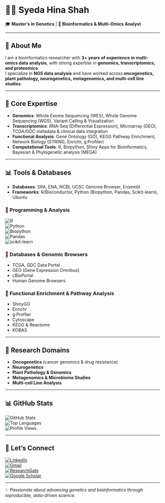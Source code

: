 # 👩‍🔬 Syeda Hina Shah  

🎓 **Master’s in Genetics** | 🧬 **Bioinformatics & Multi-Omics Analyst**  

---

## 🔬 About Me  
I am a bioinformatics researcher with **3+ years of experience in multi-omics data analysis**, with strong expertise in **genomics, transcriptomics, and proteomics**.  
I specialize in **NGS data analysis** and have worked across **oncogenetics, plant pathology, neurogenetics, metagenomics, and multi-cell line studies**.  

---

## 🧬 Core Expertise
- **Genomics**: Whole Exome Sequencing (WES), Whole Genome Sequencing (WGS), Variant Calling & Visualization  
- **Transcriptomics**: RNA-Seq (Differential Expression), Microarray (GEO), TCGA/GDC metadata & clinical data integration  
- **Functional Analysis**: Gene Ontology (GO), KEGG Pathway Enrichment, Network Biology (STRING, Enrichr, g:Profiler)  
- **Computational Tools**: R, Biopython, Shiny Apps for Bioinformatics, Bayesian & Phylogenetic analysis (MEGA)  

---

## 📊 Tools & Databases
- **Databases**: SRA, ENA, NCBI, UCSC Genome Browser, Ensembl  
- **Frameworks**: R/Bioconductor, Python (Biopython, Pandas, Scikit-learn), Ubuntu

### 🔹 Programming & Analysis  
![R](https://img.shields.io/badge/-R-blue?logo=r&logoColor=white)  
![Python](https://img.shields.io/badge/-Python-yellow?logo=python&logoColor=white)  
![Biopython](https://img.shields.io/badge/-Biopython-brightgreen)  
![Pandas](https://img.shields.io/badge/-Pandas-blueviolet)  
![scikit-learn](https://img.shields.io/badge/-ScikitLearn-orange)  

### 🔹 Databases & Genomic Browsers  
- TCGA, GDC Data Portal  
- GEO (Gene Expression Omnibus)  
- cBioPortal  
- Human Genome Browsers  

### 🔹 Functional Enrichment & Pathway Analysis  
- ShinyGO  
- Enrichr  
- g:Profiler  
- Cytoscape  
- KEGG & Reactome  
- KOBAS  

---

## 🌱 Research Domains  
- **Oncogenetics** (cancer genomics & drug resistance)  
- **Neurogenetics**  
- **Plant Pathology & Genomics**  
- **Metagenomics & Microbiome Studies**  
- **Multi-cell Line Analysis**  

---

## 📊 GitHub Stats  

![GitHub Stats](https://github-readme-stats.vercel.app/api?username=SyedaHinaShah&show_icons=true&theme=tokyonight)  
![Top Languages](https://github-readme-stats.vercel.app/api/top-langs/?username=SyedaHinaShah&layout=compact&theme=tokyonight)  
![Profile Views](https://komarev.com/ghpvc/?username=SyedaHinaShah&color=blue)  

---

## 🤝 Let’s Connect  

[![LinkedIn](https://img.shields.io/badge/LinkedIn-blue?logo=linkedin&logoColor=white)](https://www.linkedin.com/in/syeda-hina-shah-a56a65239/)  
[![Gmail](https://img.shields.io/badge/Email-D14836?logo=gmail&logoColor=white)](mailto:hinahamadani.76@gmail.com)  
[![ResearchGate](https://img.shields.io/badge/ResearchGate-00CCBB?logo=ResearchGate&logoColor=white)](https://www.researchgate.net/profile/Syeda-Hina-Shah/unconfirmed)  
[![Google Scholar](https://img.shields.io/badge/Google_Scholar-4285F4?logo=google-scholar&logoColor=white)](https://scholar.google.com/citations?user=E4JZcg0AAAAJ&hl=en)   

---

✨ *Passionate about advancing genetics and bioinformatics through reproducible, data-driven science.*  
